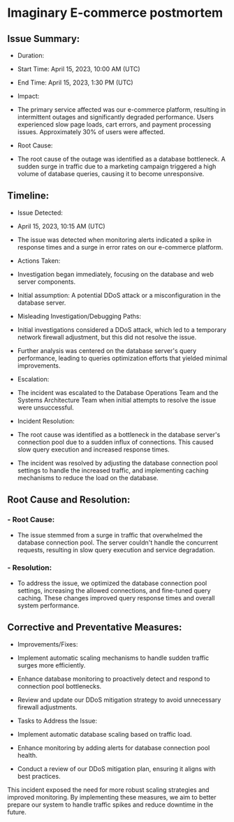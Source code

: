 # Imaginary E-commerce postmortem 

## Issue Summary:

- Duration: 

- Start Time: April 15, 2023, 10:00 AM (UTC)

- End Time: April 15, 2023, 1:30 PM (UTC)

- Impact:

- The primary service affected was our e-commerce platform, resulting in intermittent outages and significantly degraded performance. Users experienced slow page loads, cart errors, and payment processing issues. Approximately 30% of users were affected.

- Root Cause:

- The root cause of the outage was identified as a database bottleneck. A sudden surge in traffic due to a marketing campaign triggered a high volume of database queries, causing it to become unresponsive.

## Timeline:

- Issue Detected:

- April 15, 2023, 10:15 AM (UTC)

- The issue was detected when monitoring alerts indicated a spike in response times and a surge in error rates on our e-commerce platform.

- Actions Taken:

- Investigation began immediately, focusing on the database and web server components.

- Initial assumption: A potential DDoS attack or a misconfiguration in the database server.

- Misleading Investigation/Debugging Paths:

- Initial investigations considered a DDoS attack, which led to a temporary network firewall adjustment, but this did not resolve the issue.

- Further analysis was centered on the database server's query performance, leading to queries optimization efforts that yielded minimal improvements.

- Escalation:

- The incident was escalated to the Database Operations Team and the Systems Architecture Team when initial attempts to resolve the issue were unsuccessful.

- Incident Resolution:

- The root cause was identified as a bottleneck in the database server's connection pool due to a sudden influx of connections. This caused slow query execution and increased response times.

- The incident was resolved by adjusting the database connection pool settings to handle the increased traffic, and implementing caching mechanisms to reduce the load on the database.

## Root Cause and Resolution:

### - Root Cause:

- The issue stemmed from a surge in traffic that overwhelmed the database connection pool. The server couldn't handle the concurrent requests, resulting in slow query execution and service degradation.

### - Resolution:
  
- To address the issue, we optimized the database connection pool settings, increasing the allowed connections, and fine-tuned query caching. These changes improved query response times and overall system performance.

## Corrective and Preventative Measures:

- Improvements/Fixes:

- Implement automatic scaling mechanisms to handle sudden traffic surges more efficiently.

- Enhance database monitoring to proactively detect and respond to connection pool bottlenecks.

- Review and update our DDoS mitigation strategy to avoid unnecessary firewall adjustments.

- Tasks to Address the Issue:

- Implement automatic database scaling based on traffic load.

- Enhance monitoring by adding alerts for database connection pool health.

- Conduct a review of our DDoS mitigation plan, ensuring it aligns with best practices.


This incident exposed the need for more robust scaling strategies and improved monitoring. By implementing these measures, we aim to better prepare our system to handle traffic spikes and reduce downtime in the future.

